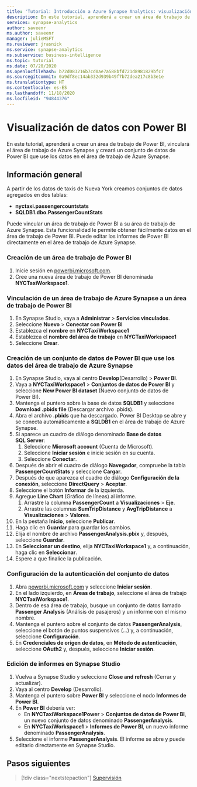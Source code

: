 ```yaml
---
title: 'Tutorial: Introducción a Azure Synapse Analytics: visualización de datos de un área de trabajo con Power BI'
description: En este tutorial, aprenderá a crear un área de trabajo de Power BI, vinculará el área de trabajo de Azure Synapse y creará un conjunto de datos de Power BI que use los datos en el área de trabajo de Azure Synapse.
services: synapse-analytics
author: saveenr
ms.author: saveenr
manager: julieMSFT
ms.reviewer: jrasnick
ms.service: synapse-analytics
ms.subservice: business-intelligence
ms.topic: tutorial
ms.date: 07/20/2020
ms.openlocfilehash: b72d083216b7cd0ae7a588bfd721d8981829bfc7
ms.sourcegitcommit: 0a9df8ec14ab332d939b49f7b72dea217c8b3e1e
ms.translationtype: HT
ms.contentlocale: es-ES
ms.lasthandoff: 11/18/2020
ms.locfileid: "94844376"
---
```

# <a name="visualize-data-with-power-bi"></a>Visualización de datos con Power BI

En este tutorial, aprenderá a crear un área de trabajo de Power BI, vinculará el área de trabajo de Azure Synapse y creará un conjunto de datos de Power BI que use los datos en el área de trabajo de Azure Synapse. 

## <a name="overview"></a>Información general

A partir de los datos de taxis de Nueva York creamos conjuntos de datos agregados en dos tablas:
- **nyctaxi.passengercountstats**
- **SQLDB1.dbo.PassengerCountStats**

Puede vincular un área de trabajo de Power BI a su área de trabajo de Azure Synapse. Esta funcionalidad le permite obtener fácilmente datos en el área de trabajo de Power BI. Puede editar los informes de Power BI directamente en el área de trabajo de Azure Synapse.

### <a name="create-a-power-bi-workspace"></a>Creación de un área de trabajo de Power BI

1. Inicie sesión en [powerbi.microsoft.com](https://powerbi.microsoft.com/).
1. Cree una nueva área de trabajo de Power BI denominada **NYCTaxiWorkspace1**.

### <a name="link-your-azure-synapse-workspace-to-your-new-power-bi-workspace"></a>Vinculación de un área de trabajo de Azure Synapse a un área de trabajo de Power BI

1. En Synapse Studio, vaya a **Administrar** > **Servicios vinculados**.
1. Seleccione **Nuevo** > **Conectar con Power BI**
1. Establezca el **nombre** en **NYCTaxiWorkspace1**
1. Establezca el **nombre del área de trabajo** en **NYCTaxiWorkspace1**
1. Seleccione **Crear**.

### <a name="create-a-power-bi-dataset-that-uses-data-in-your-azure-synapse-workspace"></a>Creación de un conjunto de datos de Power BI que use los datos del área de trabajo de Azure Synapse

1. En Synapse Studio, vaya al centro **Develop**(Desarrollo) > **Power BI**.
1. Vaya a **NYCTaxiWorkspace1** > **Conjuntos de datos de Power BI** y seleccione **New Power BI dataset** (Nuevo conjunto de datos de Power BI).
1. Mantenga el puntero sobre la base de datos **SQLDB1** y seleccione **Download .pbids file** (Descargar archivo .pbids).
1. Abra el archivo **.pbids** que ha descargado. Power BI Desktop se abre y se conecta automáticamente a **SQLDB1** en el área de trabajo de Azure Synapse.
1. Si aparece un cuadro de diálogo denominado **Base de datos SQL Server**:
    1. Seleccione **Microsoft account** (Cuenta de Microsoft).
    1. Seleccione **Iniciar sesión** e inicie sesión en su cuenta.
    1. Seleccione **Conectar**.
1. Después de abrir el cuadro de diálogo **Navegador**, compruebe la tabla **PassengerCountStats** y seleccione **Cargar**.
1. Después de que aparezca el cuadro de diálogo **Configuración de la conexión**, seleccione **DirectQuery** > **Aceptar**.
1. Seleccione el botón **Informar** de la izquierda.
1. Agregue **Line Chart** (Gráfico de líneas) al informe.
    1. Arrastre la columna **PassengerCount** a **Visualizaciones** > **Eje**.
    1. Arrastre las columnas **SumTripDistance** y **AvgTripDistance** a **Visualizaciones** > **Valores**.
1. En la pestaña **Inicio**, seleccione **Publicar**.
1. Haga clic en **Guardar** para guardar los cambios.
1. Elija el nombre de archivo **PassengerAnalysis.pbix** y, después, seleccione **Guardar**.
1. En **Seleccionar un destino**, elija **NYCTaxiWorkspace1** y, a continuación, haga clic en **Seleccionar**.
1. Espere a que finalice la publicación.

### <a name="configure-authentication-for-your-dataset"></a>Configuración de la autenticación del conjunto de datos

1. Abra [powerbi.microsoft.com](https://powerbi.microsoft.com/) y seleccione **Iniciar sesión**.
1. En el lado izquierdo, en **Áreas de trabajo**, seleccione el área de trabajo **NYCTaxiWorkspace1**.
1. Dentro de esa área de trabajo, busque un conjunto de datos llamado **Passenger Analysis** (Análisis de pasajeros) y un informe con el mismo nombre.
1. Mantenga el puntero sobre el conjunto de datos **PassengerAnalysis**, seleccione el botón de puntos suspensivos (...) y, a continuación, seleccione **Configuración**.
1. En **Credenciales de origen de datos**, en **Método de autenticación**, seleccione **OAuth2** y, después, seleccione **Iniciar sesión**.

### <a name="edit-a-report-in-synapse-studio"></a>Edición de informes en Synapse Studio

1. Vuelva a Synapse Studio y seleccione **Close and refresh** (Cerrar y actualizar).
1. Vaya al centro **Develop** (Desarrollo).
1. Mantenga el puntero sobre **Power BI** y seleccione el nodo **Informes de Power BI**.
1. En **Power BI** debería ver:
    * En **NYCTaxiWorkspace1Power** > **Conjuntos de datos de Power BI**, un nuevo conjunto de datos denominado **PassengerAnalysis**.
    * En **NYCTaxiWorkspace1** > **Informes de Power BI**, un nuevo informe denominado **PassengerAnalysis**.
1. Seleccione el informe **PassengerAnalysis**. El informe se abre y puede editarlo directamente en Synapse Studio.



## <a name="next-steps"></a>Pasos siguientes

> [!div class="nextstepaction"]
> [Supervisión](get-started-monitor.md)
                                 

